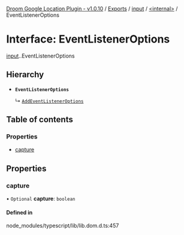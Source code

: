 [Droom Google Location Plugin - v1.0.10](../README.md) / [Exports](../modules.md) / [input](../modules/input.md) / [<internal\>](../modules/input._internal_.md) / EventListenerOptions

# Interface: EventListenerOptions

[input](../modules/input.md).[<internal>](../modules/input._internal_.md).EventListenerOptions

## Hierarchy

- **`EventListenerOptions`**

  ↳ [`AddEventListenerOptions`](input._internal_.AddEventListenerOptions.md)

## Table of contents

### Properties

- [capture](input._internal_.EventListenerOptions.md#capture)

## Properties

### capture

• `Optional` **capture**: `boolean`

#### Defined in

node_modules/typescript/lib/lib.dom.d.ts:457
